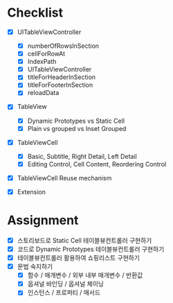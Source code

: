 
# Checklist
- [x] UITableViewController
	- [x] numberOfRowsInSection
	- [x] cellForRowAt
	- [x] IndexPath
	- [x] UITableViewController
	- [x] titleForHeaderInSection
	- [x] titleForFooterInSection
	- [x] reloadData
- [x] TableView
	- [x] Dynamic Prototypes vs Static Cell
	- [x] Plain vs grouped vs Inset Grouped
- [x] TableViewCell
	- [x] Basic, Subtitle, Right Detail, Left Detail
	- [x] Editing Control, Cell Content, Reordering Control
- [x] TableViewCell Reuse mechanism
- [x] Extension


# Assignment
- [x] 스토리보드로 Static Cell 테이블뷰컨트롤러 구현하기
- [x] 코드로 Dynamic Prototypes 테이블뷰컨트롤러 구현하기
- [x] 테이블뷰컨트롤러 활용하여 쇼핑리스트 구현하기
- [x] 문법 숙지하기
	- [x] 함수 / 매개변수 / 외부 내부 매개변수 / 반환값
	- [x] 옵셔널 바인딩 / 옵셔널 체이닝
	- [x] 인스턴스 / 프로퍼티 / 매서드